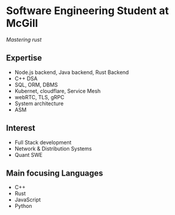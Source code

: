 # Software Engineering Student at McGill

*Mastering rust*


## Expertise
- Node.js backend, Java backend, Rust Backend
- C++ DSA
- SQL, ORM, DBMS
- Kubernet, cloudflare, Service Mesh
- webRTC, TLS, gRPC
- System architecture
- ASM

## Interest
- Full Stack development
- Network & Distribution Systems
- Quant SWE

## Main focusing Languages
- C++
- Rust
- JavaScript
- Python
  
